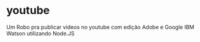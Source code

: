 # youtube
Um Robo pra publicar videos no youtube com edição Adobe e Google IBM Watson utilizando Node.JS
